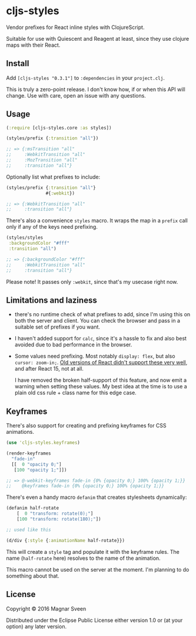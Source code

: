 # cljs-styles

Vendor prefixes for React inline styles with ClojureScript.

Suitable for use with Quiescent and Reagent at least, since they use clojure
maps with their React.

## Install

Add `[cljs-styles "0.3.1"]` to `:dependencies` in your `project.clj`.

This is truly a zero-point release. I don't know how, if or when this API will
change. Use with care, open an issue with any questions.

## Usage

```clojure
(:require [cljs-styles.core :as styles])

(styles/prefix {:transition "all"})

;; => {:msTransition "all"
;;     :WebkitTransition "all"
;;     :MozTransition "all"
;;     :transition "all"}
```

Optionally list what prefixes to include:

```clojure
(styles/prefix {:transition "all"}
               #{:webkit})

;; => {:WebkitTransition "all"
;;     :transition "all"}
```

There's also a convenience `styles` macro. It wraps the map in a `prefix` call
only if any of the keys need prefixing.

```clojure
(styles/styles
 :backgroundColor "#fff"
 :transition "all")

;; => {:backgroundColor "#fff"
;;     :WebkitTransition "all"
;;     :transition "all"}
```

Please note! It passes only `:webkit`, since that's my usecase right now.

## Limitations and laziness

- there's no runtime check of what prefixes to add, since I'm using this on both
  the server and client. You can check the browser and pass in a suitable set of
  prefixes if you want.

- I haven't added support for `calc`, since it's a hassle to fix and also best
  avoided due to bad performance in the browser.

- Some values need prefixing. Most notably `display: flex`, but also `cursor: zoom-in;`.
  [Old versions of React didn't support these very well](https://github.com/facebook/react/issues/2020),
  and after React 15, not at all.

  I have removed the broken half-support of this feature, and now emit a warning
  when setting these values. My best idea at the time is to use a plain old css
  rule + class name for this edge case.

## Keyframes

There's also support for creating and prefixing keyframes for CSS animations.

```clojure
(use 'cljs-styles.keyframes)

(render-keyframes
  "fade-in"
  [[  0 "opacity 0;"]
   [100 "opacity 1;"]])

;; => @-webkit-keyframes fade-in {0% {opacity 0;} 100% {opacity 1;}}
;;    @keyframes fade-in {0% {opacity 0;} 100% {opacity 1;}}
```

There's even a handy macro `defanim` that creates stylesheets dynamically:

```clojure
(defanim half-rotate
    [  0 "transform: rotate(0);"]
    [100 "transform: rotate(180);"])

;; used like this

(d/div {:style {:animationName half-rotate}})
```

This will create a `style` tag and populate it with the keyframe rules. The name
(`half-rotate` here) resolves to the name of the animation.

This macro cannot be used on the server at the moment. I'm planning to do
something about that.

## License

Copyright © 2016 Magnar Sveen

Distributed under the Eclipse Public License either version 1.0 or (at
your option) any later version.
